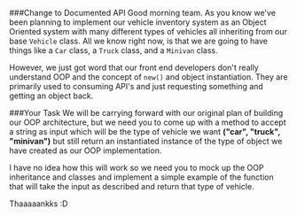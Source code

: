 ###Change to Documented API
Good morning team. As you know we've been planning to implement our vehicle inventory system as an Object Oriented system with many different types of vehicles all inheriting from our base `Vehicle` class. All we know right now, is that we are going to have things like a `Car` class, a `Truck` class, and a `Minivan` class.

However, we just got word that our front end developers don't really understand OOP and the concept of `new()` and object instantiation. They are primarily used to consuming API's and just requesting something and getting an object back.

###Your Task
We will be carrying forward with our original plan of building our OOP architecture, but we need you to come up with a method to accept a string as input which will be the type of vehicle we want __("car", "truck", "minivan")__ but still return an instantiated instance of the type of object we have created as our OOP implementation.

I have no idea how this will work so we need you to mock up the OOP inheritance and classes and implement a simple example of the function that will take the input as described and return that type of vehicle.

Thaaaaankks :D